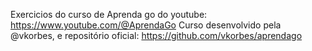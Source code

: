Exercicios do curso de Aprenda go do youtube: https://www.youtube.com/@AprendaGo 
Curso desenvolvido pela @vkorbes, e repositório oficial: https://github.com/vkorbes/aprendago
